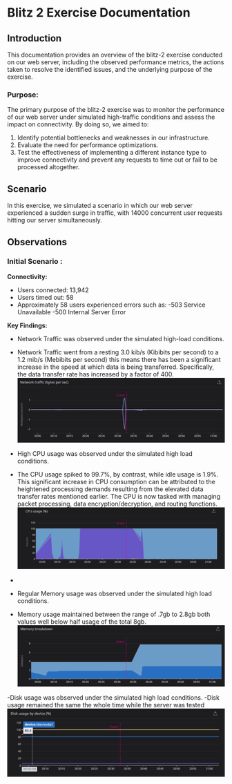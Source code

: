 # Blitz 2 Exercise Documentation

## Introduction

This documentation provides an overview of the blitz-2 exercise conducted on our web server, including the observed performance metrics, the actions taken to resolve the identified issues, and the underlying purpose of the exercise.

### Purpose:
The primary purpose of the blitz-2 exercise was to monitor the performance of our web server under simulated high-traffic conditions and assess the impact on connectivity. By doing so, we aimed to:

1. Identify potential bottlenecks and weaknesses in our infrastructure.
2. Evaluate the need for performance optimizations.
3. Test the effectiveness of implementing a different instance type to improve connectivity and prevent any requests to time out or fail to be processed altogether.

## Scenario

In this exercise, we simulated a scenario in which our web server experienced a sudden surge in traffic, with 14000 concurrent user requests hitting our server simultaneously.

## Observations

### Initial Scenario :

**Connectivity:** 
- Users connected: 13,942
- Users timed out: 58
- Approximately 58 users experienced errors such as:
    -503 Service Unavailable
    -500 Internal Server Error

**Key Findings:**

- Network Traffic was observed under the simulated high-load conditions.
- Network Traffic went from a resting 3.0 kib/s (Kibibits per second) to a 1.2 mib/s (Mebibits per second) this means there has been a significant increase in the speed at which data is being transferred. Specifically, the data transfer rate has increased by a factor of 400.
  ![image](Blitz-2-images/Network-traffic.png)
  
- High CPU usage was observed under the simulated high load conditions.
- The CPU usage spiked to 99.7%, by contrast, while idle usage is 1.9%. This significant increase in CPU consumption can be attributed to the heightened processing demands resulting from the elevated data transfer rates mentioned earlier. The CPU is now tasked with managing packet processing, data encryption/decryption, and routing functions.
  ![image](Blitz-2-images/CPU-usage.png)
- 
- Regular Memory usage was observed under the simulated high load conditions.
- Memory usage maintained between the range of .7gb to 2.8gb both values well below half usage of the total 8gb.  
  ![image](Blitz-2-images/Memory-usage.png)

-Disk usage was observed under the simulated high load conditions.
-Disk usage remained the same the whole time while the server was tested 
 ![image](Blitz-2-images/Disk-usage.png)
